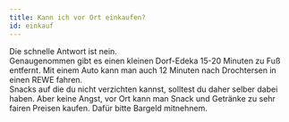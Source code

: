 ```yaml
---
title: Kann ich vor Ort einkaufen?
id: einkauf
---
```


Die schnelle Antwort ist nein.\
Genaugenommen gibt es einen kleinen Dorf-Edeka 15-20 Minuten zu Fuß entfernt. Mit einem Auto kann man auch 12 Minuten nach Drochtersen in einen REWE fahren.\
Snacks auf die du nicht verzichten kannst, solltest du daher selber dabei haben. Aber keine Angst, vor Ort kann man Snack und Getränke zu sehr fairen Preisen kaufen.
Dafür bitte Bargeld mitnehnem.